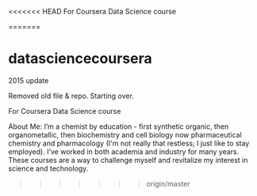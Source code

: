 <<<<<<< HEAD
For Coursera Data Science course

=======
# datasciencecoursera
2015 update

Removed old file & repo. Starting over.

For Coursera Data Science course

About Me: I’m a chemist by education - first synthetic organic, then organometallic, then biochemistry and cell biology now pharmaceutical chemistry and pharmacology (I'm not really that restless; I just like to stay employed). I’ve worked in both academia and industry for many years. These courses are a way to challenge myself and revitalize my interest in science and technology.
>>>>>>> origin/master
